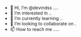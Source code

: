 - 👋 Hi, I’m @devindss ....
- 👀 I’m interested in ..
- 🌱 I’m currently learning ..
- 💞️ I’m looking to collaborate on .
- 📫 How to reach me .....

<!---
devindss/devindss is a ✨ special ✨ repository because its `README.md` (this file) appears on your GitHub profile.
You can click the Preview link to take a look at your changes.
--->

